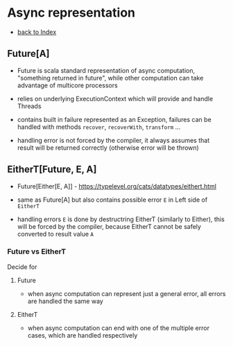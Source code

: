 # Async representation

- [back to Index](index.md)

## Future[A] 
- Future is scala standard representation of async computation, "something returned in future",
 while other computation can take advantage of multicore processors

- relies on underlying ExecutionContext which will provide and handle Threads

- contains built in failure represented as an Exception, 
  failures can be handled with methods `recover`, `recoverWith`, `transform` ...
  
- handling error is not forced by the compiler, it always assumes that result will be returned correctly (otherwise error will be thrown)
          

## EitherT[Future, E, A]

- Future[Either[E, A]] - https://typelevel.org/cats/datatypes/eithert.html

- same as Future[A] but also contains possible error `E` in Left side of `EitherT`

- handling errors `E` is done by destructring EitherT (similarly to Either), 
 this will be forced by the compiler, because EitherT cannot be safely converted to result value `A`
 


### Future vs EitherT

Decide for
 
1. Future
    - when async computation can represent just a general error, all errors are handled the same way
  
2. EitherT 
    - when async computation can end with one of the multiple error cases, which are handled respectively    
  